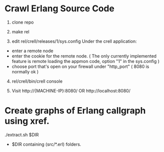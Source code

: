 Crawl Erlang Source Code
===

1) clone repo

2) make rel

3) edit rel/crell/releases/1/sys.config
Under the crell application:
- enter a remote node
- enter the cookie for the remote node.
( The only currently implemented feature is remote loading the 
appmon code, option "1" in the sys.config )
- choose port that's open on your firewall under "http_port"
 ( 8080 is normally ok )

4) rel/crell/bin/crell console

5) Visit
http://{MACHINE-IP}:8080/ 
OR 
http://localhost:8080/

Create graphs of Erlang callgraph using xref.
===

./extract.sh $DIR

* $DIR containing (src/*.erl) folders.
